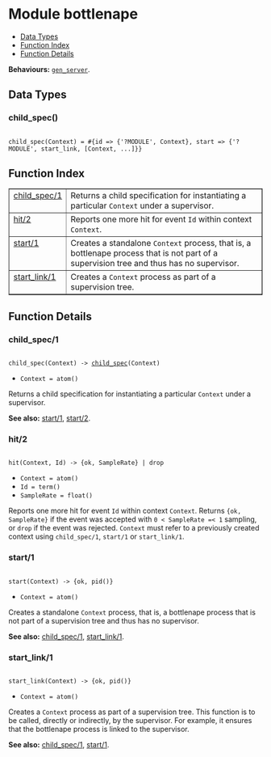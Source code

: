 

# Module bottlenape #
* [Data Types](#types)
* [Function Index](#index)
* [Function Details](#functions)

__Behaviours:__ [`gen_server`](gen_server.md).

<a name="types"></a>

## Data Types ##




### <a name="type-child_spec">child_spec()</a> ###


<pre><code>
child_spec(Context) = #{id =&gt; {'?MODULE', Context}, start =&gt; {'?MODULE', start_link, [Context, ...]}}
</code></pre>

<a name="index"></a>

## Function Index ##


<table width="100%" border="1" cellspacing="0" cellpadding="2" summary="function index"><tr><td valign="top"><a href="#child_spec-1">child_spec/1</a></td><td>Returns a child specification for instantiating
a particular <code>Context</code> under a supervisor.</td></tr><tr><td valign="top"><a href="#hit-2">hit/2</a></td><td>Reports one more hit for event <code>Id</code> within context <code>Context</code>.</td></tr><tr><td valign="top"><a href="#start-1">start/1</a></td><td>Creates a standalone <code>Context</code> process, that is,
a bottlenape process that is not part of a supervision tree
and thus has no supervisor.</td></tr><tr><td valign="top"><a href="#start_link-1">start_link/1</a></td><td>Creates a <code>Context</code> process as part of a supervision tree.</td></tr></table>


<a name="functions"></a>

## Function Details ##

<a name="child_spec-1"></a>

### child_spec/1 ###

<pre><code>
child_spec(Context) -&gt; <a href="#type-child_spec">child_spec</a>(Context)
</code></pre>

<ul class="definitions"><li><code>Context = atom()</code></li></ul>

Returns a child specification for instantiating
a particular `Context` under a supervisor.

__See also:__ [start/1](#start-1), [start/2](#start-2).

<a name="hit-2"></a>

### hit/2 ###

<pre><code>
hit(Context, Id) -&gt; {ok, SampleRate} | drop
</code></pre>

<ul class="definitions"><li><code>Context = atom()</code></li><li><code>Id = term()</code></li><li><code>SampleRate = float()</code></li></ul>

Reports one more hit for event `Id` within context `Context`.
Returns `{ok, SampleRate}` if the event was accepted with `0 < SampleRate =< 1` sampling,
or `drop` if the event was rejected.
`Context` must refer to a previously created context using `child_spec/1`,
`start/1` or `start_link/1`.

<a name="start-1"></a>

### start/1 ###

<pre><code>
start(Context) -&gt; {ok, pid()}
</code></pre>

<ul class="definitions"><li><code>Context = atom()</code></li></ul>

Creates a standalone `Context` process, that is,
a bottlenape process that is not part of a supervision tree
and thus has no supervisor.

__See also:__ [child_spec/1](#child_spec-1), [start_link/1](#start_link-1).

<a name="start_link-1"></a>

### start_link/1 ###

<pre><code>
start_link(Context) -&gt; {ok, pid()}
</code></pre>

<ul class="definitions"><li><code>Context = atom()</code></li></ul>

Creates a `Context` process as part of a supervision tree.
This function is to be called, directly or indirectly, by the supervisor.
For example, it ensures that the bottlenape process is linked to the supervisor.

__See also:__ [child_spec/1](#child_spec-1), [start/1](#start-1).

